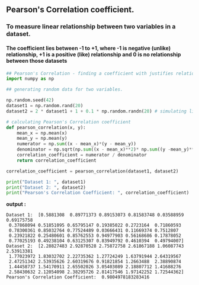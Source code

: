 ## Pearson's Correlation coefficient.
### To measure linear relationship between two variables in a dataset.
#### The coefficient lies between -1 to +1, where -1 is negative (unlike) relationship, +1 is a positive (like) relationship and 0 is no relationship between those datasets

```py
## Pearson's Correlation - finding a coefficient with justifies relationship
import numpy as np

## generating random data for two variables.

np.random.seed(42)
dataset1 = np.random.rand(20)
dataset2 = 2 * dataset1 + 1 + 0.1 * np.random.randn(20) # simulating linear relationship with some noise

# calculating Pearson's Correlation coefficient
def pearson_correlation(x, y):
    mean_x = np.mean(x)
    mean_y = np.mean(y)
    numerator = np.sum((x - mean_x)*(y - mean_y))
    denominator = np.sqrt(np.sum((x - mean_x)**2)* np.sum((y -mean_y)**2))
    correlation_coefficient = numerator / denominator
    return correlation_coefficient

correlation_coefficient = pearson_correlation(dataset1, dataset2)

print("Dataset 1: ", dataset1)
print("Dataset 2: ", dataset2)
print("Pearson's Correlation Coefficient: ", correlation_coefficient)
```
**output :**
```
Dataset 1:  [0.5881308  0.89771373 0.89153073 0.81583748 0.03588959 0.69175758
 0.37868094 0.51851095 0.65795147 0.19385022 0.2723164  0.71860593
 0.78300361 0.85032764 0.77524489 0.03666431 0.11669374 0.7512807
 0.23921822 0.25480601 0.85762553 0.94977903 0.56168686 0.17878052
 0.77025193 0.49238104 0.63125307 0.83949792 0.4610394  0.49794007]
Dataset 2:  [2.28827483 2.92870528 2.75872758 2.61867188 1.06087743 2.53913381
 1.77023972 1.83032702 2.22735362 1.27724249 1.63791944 2.64319567
 2.47251342 2.53935626 2.60319676 0.91821854 1.2663488  2.38890874
 1.44458737 1.54170911 2.65502026 3.05403089 2.18807712 1.41688276
 2.58430632 2.12054098 2.38295726 2.81417546 1.97142252 1.72544362]
Pearson's Correlation Coefficient:  0.9804978183283416
```
